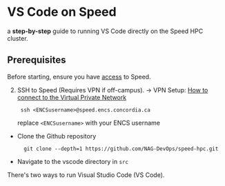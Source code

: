 <!-- TOC --><a name="README"></a>
# VS Code on Speed

a **step-by-step** guide to running VS Code directly on the Speed HPC cluster. 

<!-- TOC --><a name="Prerequisites"></a>
## Prerequisites
Before starting, ensure you have [access](https://nag-devops.github.io/speed-hpc/#requesting-access) to Speed.

2. SSH to Speed (Requires VPN if off-campus).
    -> VPN Setup: [How to connect to the Virtual Private Network](https://www.concordia.ca/it/support/connect-from-home.html)

        ssh <ENCSusername>@speed.encs.concordia.ca

    replace `<ENCSusername>` with your ENCS username
* Clone the Github repository

        git clone --depth=1 https://github.com/NAG-DevOps/speed-hpc.git

* Navigate to the vscode directory in `src`

There's two ways to run Visual Studio Code (VS Code).

